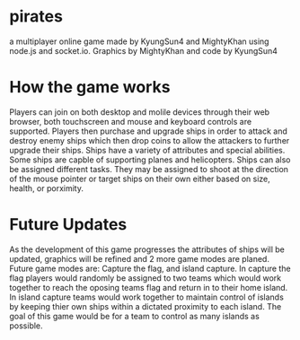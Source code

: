 # pirates
a multiplayer online game made by KyungSun4 and MightyKhan using node.js and socket.io.
Graphics by MightyKhan and code by KyungSun4
# How the game works
Players can join on both desktop and molile devices through their web browser, both touchscreen and mouse and keyboard controls are supported.
Players then purchase and upgrade ships in order to attack and destroy enemy ships which then drop coins to allow the attackers to further upgrade their ships. Ships have a variety of attributes and special abilities. Some ships are capble of supporting planes and helicopters.
Ships can also be assigned different tasks. They may be assigned to shoot at the direction of the mouse pointer or target ships on their own either based on size, health, or porximity.
# Future Updates
As the development of this game progresses the attributes of ships will be updated, graphics will be refined and 2 more game modes are planed.
Future game modes are: Capture the flag, and island capture.
In capture the flag players would randomly be assigned to two teams which would work together to reach the oposing teams flag and return in to their home island.
In island capture teams would work together to maintain control of islands by keeping thier own ships within a dictated proximity to each island. The goal of this game would be for a team to control as many islands as possible.
